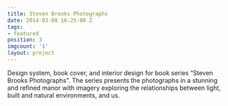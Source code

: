 ```yaml
---
title: Steven Brooks Photographs
date: 2014-03-08 16:25:00 Z
tags:
- featured
position: 3
imgcount: '1'
layout: project
---
```


Design system, book cover, and interior design for book series “Steven Brooks Photographs”. The series presents the photographs in a stunning and refined manor with imagery exploring the relationships between light, built and natural environments, and us.

